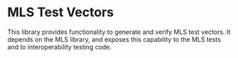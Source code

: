 # MLS Test Vectors

This library provides functionality to generate and verify MLS test vectors.  It
depends on the MLS library, and exposes this capability to the MLS tests and to
interoperability testing code.
